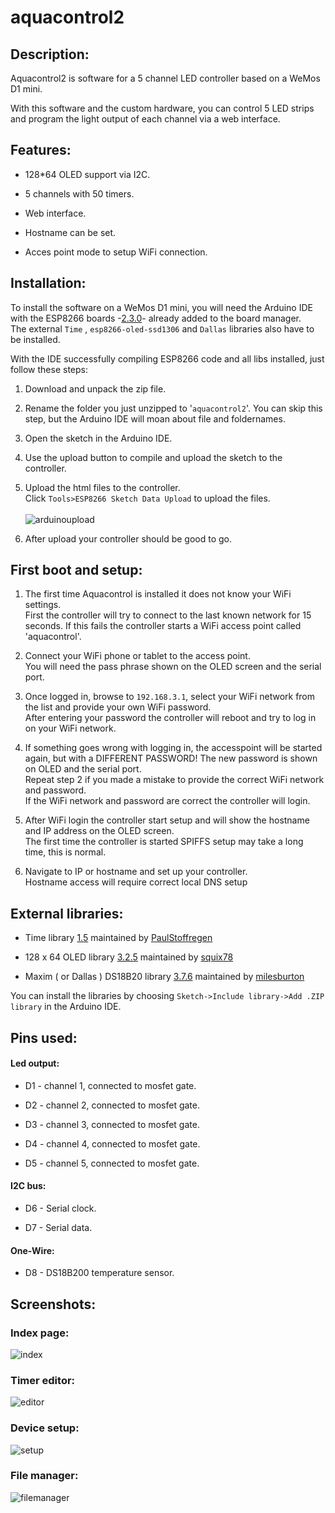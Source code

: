 # aquacontrol2

## Description:
Aquacontrol2 is software for a 5 channel LED controller based on a WeMos D1 mini.

With this software and the custom hardware, you can control 5 LED strips and program the light output of each channel via a web interface.

## Features:
* 128*64 OLED support via I2C.

* 5 channels with 50 timers.

* Web interface.

* Hostname can be set.

* Acces point mode to setup WiFi connection.

## Installation:

To install the software on a WeMos D1 mini, you will need the Arduino IDE with the ESP8266 boards -[2.3.0](https://github.com/esp8266/Arduino/releases/tag/2.3.0)- already added to the board manager.
<br>The external `Time` , `esp8266-oled-ssd1306` and `Dallas` libraries also have to be installed. 

With the IDE successfully compiling ESP8266 code and all libs installed, just follow these steps:

1. Download and unpack the zip file.

2. Rename the folder you just unzipped to '`aquacontrol2`'. You can skip this step, but the Arduino IDE will moan about file and foldernames.

3. Open the sketch in the Arduino IDE.

4. Use the upload button to compile and upload the sketch to the controller.

5. Upload the html files to the controller.<br>
Click `Tools>ESP8266 Sketch Data Upload` to upload the files.<br><br>
![arduinoupload](https://cloud.githubusercontent.com/assets/24290108/23563262/367bfd80-0046-11e7-8170-59ab86d173d9.png) 

6. After upload your controller should be good to go.

## First boot and setup:

1. The first time Aquacontrol is installed it does not know your WiFi settings.<br>First the controller will try to connect to the last known network for 15 seconds. If this fails the controller starts a WiFi access point called 'aquacontrol'.

2. Connect your WiFi phone or tablet to the access point.<br>You will need the pass phrase shown on the OLED screen and the serial port.

3. Once logged in, browse to `192.168.3.1`, select your WiFi network from the list and provide your own WiFi password.<br>After entering your password the controller will reboot and try to log in on your WiFi network.

4. If something goes wrong with logging in, the accesspoint will be started again, but with a DIFFERENT PASSWORD! The new password is shown on OLED and the serial port.<br>Repeat step 2 if you made a mistake to provide the correct WiFi network and password.<br>If the WiFi network and password are correct the controller will login.

5. After WiFi login the controller start setup and will show the hostname and IP address on the OLED screen.<br>The first time the controller is started SPIFFS setup may take a long time, this is normal.

6. Navigate to IP or hostname and set up your controller.<br>Hostname access will require correct local DNS setup

## External libraries:

* Time library [1.5](https://github.com/PaulStoffregen/Time/archive/v1.5.zip) maintained by [PaulStoffregen](https://github.com/PaulStoffregen)

* 128 x 64 OLED library [3.2.5](https://github.com/squix78/esp8266-oled-ssd1306/archive/3.2.5.zip) maintained by [squix78](https://github.com/squix78/)

* Maxim ( or Dallas ) DS18B20 library [3.7.6](https://github.com/milesburton/Arduino-Temperature-Control-Library/archive/3.7.6.zip) maintained by [milesburton](https://github.com/milesburton/)

You can install the libraries by choosing `Sketch->Include library->Add .ZIP library` in the Arduino IDE.

## Pins used:
#### Led output:
* D1 - channel 1, connected to mosfet gate.

* D2 - channel 2, connected to mosfet gate.

* D3 - channel 3, connected to mosfet gate.

* D4 - channel 4, connected to mosfet gate.

* D5 - channel 5, connected to mosfet gate.

#### I2C bus:
* D6 - Serial clock.

* D7 - Serial data.

#### One-Wire:
* D8 - DS18B200 temperature sensor.

## Screenshots:
### Index page:
![index](https://cloud.githubusercontent.com/assets/24290108/24398142/ccb0f268-13a8-11e7-83fa-fe5ad6e291da.png)

### Timer editor:
![editor](https://cloud.githubusercontent.com/assets/24290108/24397893/e37401a8-13a7-11e7-9ad7-7dc72b33d04b.png)

### Device setup:
![setup](https://cloud.githubusercontent.com/assets/24290108/24398262/275ced3e-13a9-11e7-9a75-ccb7ed953f80.png)

### File manager:
![filemanager](https://cloud.githubusercontent.com/assets/24290108/24398316/552862ac-13a9-11e7-893d-b6e577138219.png)
